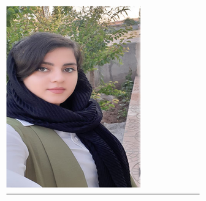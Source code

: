 


<img src="https://github.com/zahrabashiry/zahrabashiry.github.io/blob/master/avatar-01%20(2).png
">

---
